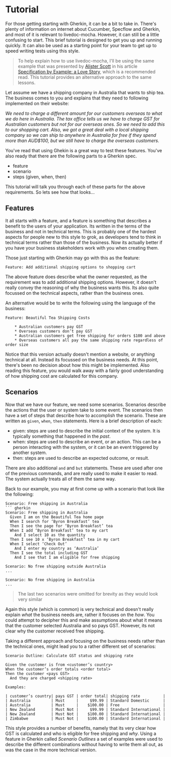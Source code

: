 # Tutorial
For those getting starting with Gherkin, it can be a bit to take in. There's plenty of information on internet about Cucumber, Specflow and Gherkin, and most of it is relevant to livedoc-mocha. However, it can still be a little confusing to start. This brief tutorial is designed to get you up and running quickly. It can also be used as a starting point for your team to get up to speed writing tests using this style.

> To help explain how to use livedoc-mocha, I'll be using the same example that was presented by [Alister Scott](https://www.thoughtworks.com/profiles/alister-scott) in his article [Specification by Example: a Love Story](https://watirmelon.blog/2011/05/18/specification-by-example-a-love-story/), which is a recommended read. This tutorial provides an alternative approach to the same lessons.

Let assume we have a shipping company in Australia that wants to ship tea. The business comes to you and explains that they need to following implemented on their website:

_We need to charge a different amount for our customers overseas to what we do here in Australia. The tax office tells us we have to charge GST for Australian customers but not for our overseas ones. So we need to add this to our shopping cart. Also, we got a great deal with a local shipping company so we can ship to anywhere in Australia for free if they spend more than AUD$100, but we still have to charge the overseas customers._

You've read that using Ghekin is a great way to test these features. You've also ready that there are the following parts to a Gherkin spec.

* feature
* scenario
* steps (given, when, then)

This tutorial will talk you through each of these parts for the above requirements. So lets see how that looks...

## Features
It all starts with a feature, and a feature is something that describes a benefit to the users of your application. Its written in the terms of the business and not in technical terms. This is probably one of the hardest aspects for people new to this style to grok, as developers tend to think in technical terms rather than those of the business. Now its actually better if you have your business stakeholders work with you when creating them.

Those just starting with Gherkin may go with this as the feature:

``` gherkin
Feature: Add additional shipping options to shopping cart
```

The above feature does describe what the owner requested, as the requirement was to add additional shipping options. However, it doesn't really convey the reasoning of why the business wants this. Its also quite focussed on the technical aspects, rather than the business ones.

An alternative would be to write the following using the language of the business:

``` gherkin
Feature: Beautiful Tea Shipping Costs

    * Australian customers pay GST
    * Overseas customers don’t pay GST
    * Australian customers get free shipping for orders $100 and above
    * Overseas customers all pay the same shipping rate regardless of order size
```

Notice that this version actually doesn't mention a website, or anything technical at all. Instead its focussed on the business needs. At this point, there's been no decision about how this might be implemented. Also reading this feature, you would walk away with a fairly good understanding of how shipping cost are calculated for this company.

## Scenarios
Now that we have our feature, we need some scenarios. Scenarios describe the actions that the user or system take to some event. The scenarios then have a set of steps that describe how to accomplish the scenario. These are written as <code>given</code>, <code>when</code>, <code>then</code> statements. Here is a brief description of each:

* given: steps are used to describe the initial context of the system. It is typically something that happened in the _past_.
* when: steps are used to describe an event, or an action. This can be a person interacting with the system, or it can be an event triggered by another system.
* then: steps are used to describe an expected outcome, or result.

There are also additional <code>and</code> and <code>but</code> statements. These are used after one of the previous commands, and are really used to make it easier to read. The system actually treats all of them the same way.

Back to our example, you may at first come up with a scenario that look like the following:

``` gherkin
Scenario: Free shipping in Australia
``` gherkin
Scenario: Free shipping in Australia
  Given I am on the Beautiful Tea home page
  When I search for ‘Byron Breakfast’ tea
  Then I see the page for ‘Byron Breakfast’ tea
  When I add ‘Byron Breakfast’ tea to my cart
    And I select 10 as the quantity
  Then I see 10 x ‘Byron Breakfast’ tea in my cart
  When I select ‘Check Out’
    And I enter my country as ‘Australia’
  Then I see the total including GST
    And I see that I am eligible for free shipping

Scenario: No free shipping outside Australia
...

Scenario: No free shipping in Australia
...
```

> The last two scenarios were omitted for brevity as they would look very similar

Again this style (which is common) is very technical and doesn't really explain _what_ the business needs are, rather it focuses on the _how_. You could attempt to decipher this and make assumptions about what it means that the customer selected Australia and so pays GST. However, its not clear why the customer received free shipping.

Taking a different approach and focusing on the business needs rather than the technical ones, might lead you to a rather different set of scenarios:

``` gherkin
Scenario Outline: Calculate GST status and shipping rate

Given the customer is from <customer’s country>
When the customer’s order totals <order total>
Then the customer <pays GST>
  And they are charged <shipping rate>

Examples:

| customer’s country| pays GST | order total| shipping rate          |
| Australia         | Must     |     $99.99 | Standard Domestic      |
| Australia         | Must     |    $100.00 | Free                   |
| New Zealand       | Must Not |     $99.99 | Standard International |
| New Zealand       | Must Not |    $100.00 | Standard International |
| Zimbabwe          | Must Not |    $100.00 | Standard International |
```

This style provides a number of benefits, namely that its very clear how GST is calculated and who is eligible for free shipping and _why_. Using a feature in Gherkin called _Scenario Outlines_ a set of examples were used to describe the different combinations without having to write them all out, as was the case in the more technical version.
